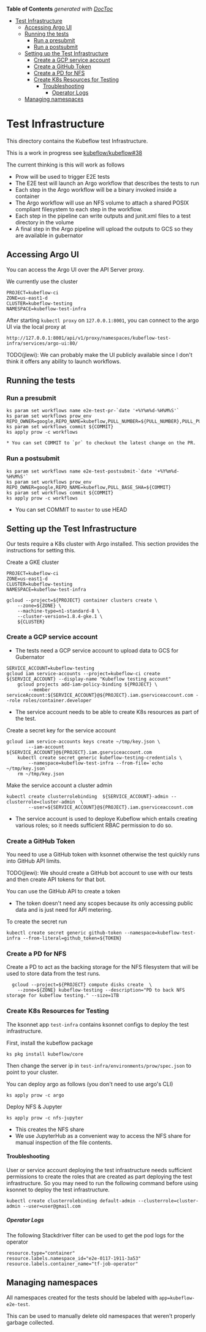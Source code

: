 <!-- START doctoc generated TOC please keep comment here to allow auto update -->
<!-- DON'T EDIT THIS SECTION, INSTEAD RE-RUN doctoc TO UPDATE -->
**Table of Contents**  *generated with [DocToc](https://github.com/thlorenz/doctoc)*

- [Test Infrastructure](#test-infrastructure)
  - [Accessing Argo UI](#accessing-argo-ui)
  - [Running the tests](#running-the-tests)
    - [Run a presubmit](#run-a-presubmit)
    - [Run a postsubmit](#run-a-postsubmit)
  - [Setting up the Test Infrastructure](#setting-up-the-test-infrastructure)
    - [Create a GCP service account](#create-a-gcp-service-account)
    - [Create a GitHub Token](#create-a-github-token)
    - [Create a PD for NFS](#create-a-pd-for-nfs)
    - [Create K8s Resources for Testing](#create-k8s-resources-for-testing)
      - [Troubleshooting](#troubleshooting)
        - [Operator Logs](#operator-logs)
  - [Managing namespaces](#managing-namespaces)

<!-- END doctoc generated TOC please keep comment here to allow auto update -->

# Test Infrastructure

This directory contains the Kubeflow test Infrastructure.

This is a work in progress see [kubeflow/kubeflow#38](https://github.com/kubeflow/kubeflow/issues/38)

The current thinking is this will work as follows

  * Prow will be used to trigger E2E tests
  * The E2E test will launch an Argo workflow that describes the tests to run
  * Each step in the Argo workflow will be a binary invoked inside a container
  * The Argo workflow will use an NFS volume to attach a shared POSIX compliant filesystem to each step in the
    workflow.
  * Each step in the pipeline can write outputs and junit.xml files to a test directory in the volume
  * A final step in the Argo pipeline will upload the outputs to GCS so they are available in gubernator

## Accessing Argo UI

You can access the Argo UI over the API Server proxy.

We currently use the cluster

```
PROJECT=kubeflow-ci
ZONE=us-east1-d
CLUSTER=kubeflow-testing
NAMESPACE=kubeflow-test-infra
```

After starting `kubectl proxy` on `127.0.0.1:8001`, you can connect to the argo UI via the local proxy at

```
http://127.0.0.1:8001/api/v1/proxy/namespaces/kubeflow-test-infra/services/argo-ui:80/
```

TODO(jlewi): We can probably make the UI publicly available since I don't think it offers any ability to launch workflows.


## Running the tests

### Run a presubmit

```
ks param set workflows name e2e-test-pr-`date '+%Y%m%d-%H%M%S'`
ks param set workflows prow_env REPO_OWNER=google,REPO_NAME=kubeflow,PULL_NUMBER=${PULL_NUMBER},PULL_PULL_SHA=${COMMIT}
ks param set workflows commit ${COMMIT}
ks apply prow -c workflows
```
	* You can set COMMIT to `pr` to checkout the latest change on the PR.

### Run a postsubmit

```
ks param set workflows name e2e-test-postsubmit-`date '+%Y%m%d-%H%M%S'`
ks param set workflows prow_env REPO_OWNER=google,REPO_NAME=kubeflow,PULL_BASE_SHA=${COMMIT}
ks param set workflows commit ${COMMIT}
ks apply prow -c workflows
```
  * You can set COMMIT to `master` to use HEAD


## Setting up the Test Infrastructure

Our tests require a K8s cluster with Argo installed. This section provides the instructions
for setting this.

Create a GKE cluster

```
PROJECT=kubeflow-ci
ZONE=us-east1-d
CLUSTER=kubeflow-testing
NAMESPACE=kubeflow-test-infra

gcloud --project=${PROJECT} container clusters create \
	--zone=${ZONE} \
	--machine-type=n1-standard-8 \
	--cluster-version=1.8.4-gke.1 \
	${CLUSTER}
```


### Create a GCP service account

* The tests need a GCP service account to upload data to GCS for Gubernator

```
SERVICE_ACCOUNT=kubeflow-testing
gcloud iam service-accounts --project=kubeflow-ci create ${SERVICE_ACCOUNT} --display-name "Kubeflow testing account"
	gcloud projects add-iam-policy-binding ${PROJECT} \
    	--member serviceAccount:${SERVICE_ACCOUNT}@${PROJECT}.iam.gserviceaccount.com --role roles/container.developer
```
* The service account needs to be able to create K8s resources as part of the test.


Create a secret key for the service account

```
gcloud iam service-accounts keys create ~/tmp/key.json \
    	--iam-account ${SERVICE_ACCOUNT}@${PROJECT}.iam.gserviceaccount.com
    kubectl create secret generic kubeflow-testing-credentials \
        --namespace=kubeflow-test-infra --from-file=`echo ~/tmp/key.json`
    rm ~/tmp/key.json
```

Make the service account a cluster admin

```
kubectl create clusterrolebinding  ${SERVICE_ACCOUNT}-admin --clusterrole=cluster-admin  \
		--user=${SERVICE_ACCOUNT}@${PROJECT}.iam.gserviceaccount.com
```
* The service account is used to deploye Kubeflow which entails creating various roles; so it needs sufficient RBAC permission to do so.

### Create a GitHub Token

You need to use a GitHub token with ksonnet otherwise the test quickly runs into GitHub API limits.

TODO(jlewi): We should create a GitHub bot account to use with our tests and then create API tokens for that bot.

You can use the GitHub API to create a token

   * The token doesn't need any scopes because its only accessing public data and is just need for API metering.

To create the secret run

```
kubectl create secret generic github-token --namespace=kubeflow-test-infra --from-literal=github_token=${TOKEN}
```

### Create a PD for NFS

Create a PD to act as the backing storage for the NFS filesystem that will be used to store data from
the test runs.

```
  gcloud --project=${PROJECT} compute disks create  \
  	--zone=${ZONE} kubeflow-testing --description="PD to back NFS storage for kubeflow testing." --size=1TB
```
### Create K8s Resources for Testing

The ksonnet app `test-infra` contains ksonnet configs to deploy the test infrastructure.

First, install the kubeflow package

```
ks pkg install kubeflow/core
```

Then change the server ip in `test-infra/environments/prow/spec.json` to
point to your cluster.

You can deploy argo as follows (you don't need to use argo's CLI)

```
ks apply prow -c argo
```

Deploy NFS & Jupyter

```
ks apply prow -c nfs-jupyter
```

* This creates the NFS share
* We use JupyterHub as a convenient way to access the NFS share for manual inspection of the file contents.

#### Troubleshooting

User or service account deploying the test infrastructure needs sufficient permissions to create the roles that are created as part deploying the test infrastructure. So you may need to run the following command before using ksonnet to deploy the test infrastructure.

```
kubectl create clusterrolebinding default-admin --clusterrole=cluster-admin --user=user@gmail.com
```

##### Operator Logs

The following Stackdriver filter can be used to get the pod logs for the operator

```
resource.type="container"
resource.labels.namespace_id="e2e-0117-1911-3a53"
resource.labels.container_name="tf-job-operator"
```

## Managing namespaces

All namespaces created for the tests should be labeled with `app=kubeflow-e2e-test`.

This can be used to manually delete old namespaces that weren't properly garbage collected.
